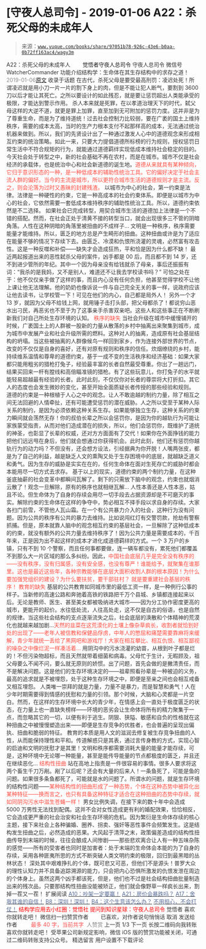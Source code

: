 # [守夜人总司令] - 2019-01-06 A22：杀死父母的未成年人

> 来源：[`www.yuque.com/books/share/97051b78-926c-43e6-b0aa-0b72ff163ac4/wagy3m`](https://www.yuque.com/books/share/97051b78-926c-43e6-b0aa-0b72ff163ac4/wagy3m)

<ne-p id="520f42f3293818f927861ebbd5b15da4_p_0" data-lake-id="520f42f3293818f927861ebbd5b15da4_p_0"><ne-text id="u98ee2409" style="color: rgb(51, 51, 51);">A22：杀死父母的未成年人</ne-text></ne-p> <ne-p id="dee9784b7539a6f268324cfe6ac28533" data-lake-id="dee9784b7539a6f268324cfe6ac28533"><ne-text id="uf8ac26d1" ne-fontsize="12" style="color: rgb(255, 255, 255);">原创</ne-text><ne-text id="u8bda5360" ne-fontsize="14">觉悟者</ne-text><ne-text id="uf56677dc" ne-fontsize="14">守夜人总司令</ne-text></ne-p> <ne-p id="dd6aac05b0304a1150fc8f3f76ff27c9" data-lake-id="dd6aac05b0304a1150fc8f3f76ff27c9"><ne-text id="u0b6f3d50" ne-fontsize="14" ne-bold="true" style="color: rgb(51, 51, 51);">守夜人总司令</ne-text></ne-p> <ne-p id="b0e5bb01031723faf754527b671798a2" data-lake-id="b0e5bb01031723faf754527b671798a2"><ne-text id="uf19f11a2" ne-fontsize="14" style="color: rgb(51, 51, 51);">微信号</ne-text><ne-text id="uc0f93018" ne-fontsize="14" style="color: rgb(51, 51, 51);">WatcherCommander</ne-text></ne-p> <ne-p id="fa1a82667fea4e8e69e3cf556186211d" data-lake-id="fa1a82667fea4e8e69e3cf556186211d"><ne-text id="u0dd83148" ne-fontsize="14" style="color: rgb(51, 51, 51);">功能介绍</ne-text><ne-text id="ud8e73e68" ne-fontsize="14" style="color: rgb(51, 51, 51);">结构学：生命体在其生存结构中的求存之道！</ne-text></ne-p> <ne-p id="aa7f665c9ce389a56bd0c61fa61d6844" data-lake-id="aa7f665c9ce389a56bd0c61fa61d6844"><ne-text id="ue97e7697" style="color: rgb(140, 140, 140);">2019-01-06</ne-text>[<ne-text id="u67d20d0d" ne-fontsize="14">原文</ne-text>](https://mp.weixin.qq.com/s?__biz=MzAxNDk1NjI2Mw==&mid=2247484173&idx=1&sn=723b2adc7ab96267fcabd3cf2d8d8dd8&chksm=9b8a2085acfda993f54d4b8e8d72b1937630c0b3445f94b2c4d61d2fd7bcd6d9ca3e5c0cbdf3&scene=27#wechat_redirect&cpage=441)</ne-p> <ne-p id="6d3155862b61e64f4a81c57ed45353f9" data-lake-id="6d3155862b61e64f4a81c57ed45353f9"><ne-text id="u7fe98ef9" style="color: rgb(51, 51, 51);">收录于话题</ne-text></ne-p> <ne-p id="6d240bf2123b1234e205bd93c34f2a84" data-lake-id="6d240bf2123b1234e205bd93c34f2a84"><ne-text id="u915a53f7" style="color: rgb(51, 51, 51);">在古代，杀死父母是要受最高刑罚：凌迟处死！所谓凌迟就是用小刀一片一片的割下身上的肉，但是不能让犯人断气，要割到 3600 刀以后才能让其死亡。</ne-text><ne-text id="u8c3f37e5" ne-bold="true" style="color: rgb(51, 51, 51);">之所以要设计的如此残忍，就是要让惩罚超出人类能承受的极限，才能达到警示作用。</ne-text></ne-p> <ne-p id="ea856e8ebf3e6a2b115abd98d9517587" data-lake-id="ea856e8ebf3e6a2b115abd98d9517587"><ne-text id="ua4c68bdb" style="color: rgb(51, 51, 51);">杀人本来就是死罪，在以孝道治理天下的时代，弑父母这样的大逆不道，就更是罪上加罪，直至加到无可附加的惩罚力度。</ne-text><ne-text id="u5ba37f62" ne-bold="true" style="color: rgb(51, 51, 51);">这并非是为了尊重生命，而是为了维持道统！</ne-text><ne-text id="ub0cb3c36" style="color: rgb(51, 51, 51);">过去社会控制力比较弱，要在广袤的国土上维持秩序，需要的成本太高，当时的生产力根本支付不起那样高的成本，无法通过统治机器来做到。所以，我们的先贤设计出了一种通过激发人心中的道德观念来形成相互约束的统治策略。如此一来，只要大力提倡道德所标榜的行为规则，授权惩罚日常生活中不符合规矩的行为，就能通过道德羁绊实现低成本维持社会稳定的目的。</ne-text></ne-p> <ne-p id="080c7674a226f7c3f1760d0838614ee2" data-lake-id="080c7674a226f7c3f1760d0838614ee2"><ne-text id="ubbc1f976" style="color: rgb(51, 51, 51);">今天社会处于转型之中，新的社会基础不再在农村，而是在城市。城市不仅是社会经济的承载体，也是统治中心和社会新道德的诞生地。</ne-text><ne-text id="ue5d7c7d4" style="color: rgb(255, 76, 65);">道德从来就具有某种倾向，它归于意识形态的一种，是一种低成本的辅助性统治工具。它的偏好决定于社会主流人群的偏好。当今的主流是城市，所以更符合城市生活的道德规则才是主流。反之，则会沦落为过时又愚昧的封建残渣。</ne-text></ne-p> <ne-p id="032375ae8e2f82a1e547f9ccd91de72e" data-lake-id="032375ae8e2f82a1e547f9ccd91de72e"><ne-text id="u505e4e9e" style="color: rgb(51, 51, 51);">以城市为中心的社会，第一约束是法律。法律是一种硬性的约束，它是一种高成本的社会约束体系。即便是以城市为中心的社会，它依然需要一套低成本维持秩序的辅助性统治工具。所以，道德约束依然是不二选择。</ne-text></ne-p> <ne-p id="bcd1603f0657c42db6b12b1c9a83d5ba" data-lake-id="bcd1603f0657c42db6b12b1c9a83d5ba"><ne-text id="uf23683f7" style="color: rgb(51, 51, 51);">如果社会已完成转型，用契合城市生活的道德加上法律是一个不错的搭配。然而，在社会正处于清黄不接的转型当口，就会出现很多三不管的阴暗角落。人性在这种阴暗的角落里被扭曲的不成样子…</ne-text></ne-p> <ne-p id="bc2c5b02e3d7de9178e5269dee79d915" data-lake-id="bc2c5b02e3d7de9178e5269dee79d915"><ne-text id="u508219af" style="color: rgb(51, 51, 51);">文明是一种秩序，秩序需要能量才能维持。所以，匮乏的地方总是产生畸形的扭曲。这种扭曲或许是为了适应在能量不够的情况下存续下去。由匮乏、冷漠和仇恨所浇灌的灵魂，必然富有攻击性。这是一种反噬和补偿——缺失才会造成狂热，平和恰是因为什么都不缺！</ne-text></ne-p> <ne-p id="eb7fa02255aa3a69c0c583a3385829e0" data-lake-id="eb7fa02255aa3a69c0c583a3385829e0"><ne-text id="ue9a43ccc" style="color: rgb(51, 51, 51);">最近两起报道出来的恶性弑杀父母的案件，凶手都是 00 后，而且都不到 14 岁，还不到进少管所的年纪。其中一个因为母亲没有给钱就杀了母亲，事后还振振有词：“我杀的是我妈，又不是别人，难道还不让我去学校读书吗？” 可怕之处在于：他不仅仅亲手做了这样的事，而且内心没有任何负担，他甚至觉得学校不让他上课让他无法理解。他的奶奶也像诉说一件与自己完全无关的事一样，说政府应该让他去读书，让学校管一下！可见在他们的内心，自己都是局外人！</ne-text></ne-p> <ne-p id="78202c100764660b08c06e32e5308790" data-lake-id="78202c100764660b08c06e32e5308790"><ne-text id="u6c1f9d46" style="color: rgb(51, 51, 51);">另外一个才 13 岁，就因为父母不给钱上网，就用锤子击打头部，把父母都杀了！都说穷山恶水出刁民，再恶劣也不至于为了这事亲手杀害双亲吧。</ne-text><ne-text id="u3edcf5ad" ne-bold="true" style="color: rgb(51, 51, 51);">这些人和这些事正在不断刷新我们对自己所处生存环境的认知。</ne-text></ne-p> <ne-p id="691cb26e3d724fc7f57048f639487404" data-lake-id="691cb26e3d724fc7f57048f639487404"><ne-text id="uc6eee940" ne-bold="true" style="color: rgb(255, 76, 65);">秩序的缺失</ne-text></ne-p> <ne-p id="ecebfa5164123a567606df3dbad0d60c" data-lake-id="ecebfa5164123a567606df3dbad0d60c"><ne-text id="u90fc61b0" style="color: rgb(51, 51, 51);">当社会升级在城市中缓慢铺开的时候，广袤国土上的人群被一股新的力量从散落的乡村中抽离出来聚集到城市，成为城市中发展产业和社会升级所需的燃料。这种对人的抽离，造成原有社会基层结构的坍塌。当这些被抽离的人群像候鸟一样回到家乡，作为连接外部世界的节点，改变的不仅仅是自身的喜好，还有对原有规则和秩序的信任。炊烟缭绕的乡村，能持续维系温情和尊卑的道德约束，基于一成不变的生活秩序和经济基础：如果大家都只能用粗劣的猎枪打兔子，经验最丰富的长者自然最受尊重。你出了一趟远门，结果买回来一杆有膛线和高倍瞄准镜的猎枪。有了这些玩意儿，你打兔子的水平就能轻易超越最有经验的长者。此时此刻，不仅仅你对长者的尊崇将大打折扣。其它人的态度也会发生微妙的变化，甚至开始全面质疑长者传授的那些经验和规则。</ne-text></ne-p> <ne-p id="d5fc2891f8715275239ae6caf13c6870" data-lake-id="d5fc2891f8715275239ae6caf13c6870"><ne-text id="ue50a822f" ne-bold="true" style="color: rgb(51, 51, 51);">道德的约束是一种根植于人心之中的观念。让人不敢逾越的制约力量，除了相互之间无法回避的人情牵扯，还有可能遭受惩罚的潜在威胁。</ne-text><ne-text id="u5565cbcf" style="color: rgb(51, 51, 51);">人之所以受至于某种人际关系的制约，是因为必须依赖这种关系生存。如果能够独立生存，这种关系的约束力瞬间就会荡然无存！你的叔伯长辈之所以会惩罚你，是因为你的越轨行为可能让家族蒙受指责，从而对他们造成潜在的损失，所以，他们会惩罚你，既维护了道统的神圣，也彰显了长辈的权威，还对方方面面有了交代！如果你在外面挣钱的能力把他们远远甩在身后，他们就会想通过你获得机会。此时此刻，他们还有惩罚你越轨行为的动力吗？不但没有，还会想方设法，引经据典为你开脱！人嘴两张皮，都是为了自己的利益，越是缺乏人文的熏陶又处于生存困境中的底层，就越缺乏道义和勇气。因为生存的威胁是实实在在的，任何生命体在面对生死存亡的威胁时都会本能用尽一切方式去求存。</ne-text></ne-p> <ne-p id="4df17e42154027823180dfa0079f476b" data-lake-id="4df17e42154027823180dfa0079f476b"><ne-text id="ub0ce12ce" style="color: rgb(51, 51, 51);">基于以上的现实，道德约束的两个制约力量，在这种釜底抽薪的社会变革中都瞬间瓦解了。剩下的只需放下脑中的观念，约束也就烟消云散了！观念一旦解除，原有的秩序也就相继瓦解… 人性本善还是人性本恶，姑且不论。但生命体为了自身的存续会用尽一切手段去占据资源却是不可磨灭的事实。解除约束的生命体在这样的争夺中，势必相互不择手段以求自身的存续。大家各扫门前雪，不管他人瓦山霜。在一个有公共暴力介入的社会，这种行为没有问题。因为公共的秩序有公共的暴力去维持。比如说闯红灯有交警罚款，抢劫有警察抓捕。但是，原本就靠人脑中的观念相互约束的基层社会，一旦解除了这种低成本的约束，就没有额外的公共力量去维持秩序了！因为公共力量是需要成本的，千百年来，正是因为出不起这样的成本才进化成道德羁绊的方式。一个 3 万户的乡镇，只有不到 10 个警察，而且任何事都要做，连一辆车都没有，累死他们都覆盖不到那么大一片区域的那么多纠纷。因此，</ne-text><ne-text id="u6a1f00d5" ne-bold="true" style="color: rgb(255, 76, 65);">中国社会底层几乎是完全没有秩序的——没有秩序，没有归属感，没有安全感，也没有尊严！</ne-text><ne-text id="uba592331" style="color: rgb(255, 76, 65);">谁能给予，就聚集在谁那里。这也是最近这些年，各种宗教能够在底层大面积收割人群的根本原因！为什么要加强党组织的建设？为什么要扶贫，要干部驻村？ 就是要重建社会基层的秩序！</ne-text></ne-p> <ne-p id="92fb06f0a4429432b6242b9fbc0126c1" data-lake-id="92fb06f0a4429432b6242b9fbc0126c1"><ne-text id="u6ec9ac06" ne-bold="true" style="color: rgb(255, 76, 65);">教育的缺失</ne-text></ne-p> <ne-p id="725198b198007d4a1f5efe44ea6f4516" data-lake-id="725198b198007d4a1f5efe44ea6f4516"><ne-text id="ue58ad33d" style="color: rgb(51, 51, 51);">基层的公共教育如同城市里的最低工资一样，是一种例行公事的样子。当新修的高速公路和奔驰着高铁的铁路把千万个县城、乡镇都连接起来以后。无论是教师、医生、甚至美女都被吸纳进大城市——因为分工协作密度更高的城市，更能开的起价。水往低处流，人往高处走，这不仅是自古的俗语，也是自然的规律。</ne-text><ne-text id="u0190e559" ne-bold="true" style="color: rgb(51, 51, 51);">当这些社会结构的支点逐渐流失之后，社会底层的涣散和个体精神的荒漠化也就越来越加剧…</ne-text><ne-text id="u93aa2340" style="color: rgb(255, 76, 65);">天然的韭菜在这荒漠化的土壤上像杂草疯长，收割者就恰到好处的出现了——老年人被信教和保健品俘虏，中年人的憋屈和痛楚需要靠麻将来缓解，青少年就统一丢给了黑网吧和游戏厅！大家在相互攀比、相互仇恨、相互鄙视的噪杂之中像烂泥一样凑活着…</ne-text></ne-p> <ne-p id="aef75880fd5cd10100ddbd1374970790" data-lake-id="aef75880fd5cd10100ddbd1374970790"><ne-text id="u82b35506" style="color: rgb(51, 51, 51);">用阴沟中的污水浇灌的幼苗，从根到叶子都是烂的！不但污染物超标，而且天然就带着细菌和病毒。父母忙于生计，无暇顾及，祖父母要么不闻不问，要么就无原则的娇惯。出了问题，首先会做的是撇清责任，而不是解决问题。这是他们的生存环境决定的——祖辈照看孙辈是一种被迫的义务，最高的追求就是不被埋怨，处于这种生存环境之中，即便是至亲之间也会相互戒备又相互埋怨。</ne-text></ne-p> <ne-p id="91ad305bc959189469e2c7a5702c1fdd" data-lake-id="91ad305bc959189469e2c7a5702c1fdd"><ne-text id="uf838038e" ne-bold="true" style="color: rgb(51, 51, 51);">人类唯一崇拜的就是力量，力量不是暴力，而是智慧和勇气！人在少年时期需要得到情感的抚慰和力量的引领。那个时候，大脑和心灵都是一片空白。</ne-text><ne-text id="u0bed6dcf" style="color: rgb(51, 51, 51);">然而，在这样的生存环境中长大的青少年，在情感上会一直处于极度匮乏的状态，在力量上也一直缺失榜样——环境的恶劣会让生命体将所有的精力聚集于一点，而忽略其它的一切，以便有利于逃生。阴狠、狭隘、敏感和自负的性格就在这种扭曲之中被慢慢塑造出来——即便是生存竞争的优胜者，也会普遍的呈现出偏执、扭曲和脆弱的特征。</ne-text></ne-p> <ne-p id="db4f4a6aefcedd85787e7697096cce8a" data-lake-id="db4f4a6aefcedd85787e7697096cce8a"><ne-text id="ue8e8a37d" ne-bold="true" style="color: rgb(51, 51, 51);">教育的本质是用人文的滋润去修复被生存竞争扭曲的人性，从而能保持理性和平和。传道解惑只是其表，通过言传身教的方式，实现心智的启迪和文明的抚慰才是其里！</ne-text><ne-text id="u803ae0ef" style="color: rgb(51, 51, 51);">文明和秩序都需要消耗大量的能量才能存续，可是，这种环境中无论哪一种能量，甚至是能传导能量的节点都极度的匮乏，并且还在继续恶化…</ne-text></ne-p> <ne-p id="69a6fe012f3aa98339d6df3c7ac1fb62" data-lake-id="69a6fe012f3aa98339d6df3c7ac1fb62"><ne-text id="ue956d35c" ne-bold="true" style="color: rgb(255, 76, 65);">结构性扭曲</ne-text></ne-p> <ne-p id="addd76d200debc98de90dd7f8e9e82a9" data-lake-id="addd76d200debc98de90dd7f8e9e82a9"><ne-text id="u6eeb6d76" style="color: rgb(51, 51, 51);">站在高地上指责是一件很容易的事情。很多人要求将这两个畜生千刀万剐。剐了以后呢？还会有大量的后来人！一条鱼死了，可能是鱼的问题。如果很多条鱼都死了，可能就是水的问题了。所谓水的问题，就是生存环境的结构性问题——</ne-text><ne-text id="u115e8ad3" style="color: rgb(255, 76, 65);">某种结构性的扭曲形成了一种态势，个体在这种态势中被异化出某种特征——换而言之，也只有具备这种特征才适合在这种扭曲的态势中存续，就如同阴沟污水中滋生苍蝇一样！</ne-text></ne-p> <ne-p id="eb44fff666d9e07e4f115c13a787e078" data-lake-id="eb44fff666d9e07e4f115c13a787e078"><ne-text id="ub2c15010" ne-bold="true" style="color: rgb(51, 51, 51);">男女比例失调，在接下来的数十年中会造成 5000 万男性无法找到配偶。这并不会对女性造成更有利的婚配效果，恰恰相反，它会造成更严重的社会治安和社会生存环境的危机。</ne-text><ne-text id="u79e4af81" style="color: rgb(51, 51, 51);">因为繁衍是生命体存续的核心主题，接下来社会上各种骗婚、圈养、拐卖、强奸等恶性事件会频繁发生。这是结构发生扭曲之后，必然造成的恶果。大风起于清萍之末，政策偏差造成的结构性扭曲传导到末端的时候，往往会酿成人间惨剧——那些悲欢离合让人有一种五味杂陈的感觉——所有的受害者也同时是加害者：</ne-text><ne-text id="u31893754" ne-bold="true" style="color: rgb(51, 51, 51);">处于末端的生命体会本能的为了自身的存续，采用各种匪夷所思的方式不断突破人类文明约束的极限，回归到最黑暗的丛林状态！</ne-text></ne-p> <ne-p id="fcd5c7a235c9a1f4d84bc353826bc9b6" data-lake-id="fcd5c7a235c9a1f4d84bc353826bc9b6"><ne-text id="u6a255d8a" ne-bold="true" style="color: rgb(51, 51, 51);">深处其中艰难挣扎的个体，既可悲又可恶，但他们不是源头！普罗大众的理性认知力并不具备追踪溯源的能力，只会把内心恐惧所激发的仇恨发泄在周边的个体身上。</ne-text><ne-text id="u47b37cc0" style="color: rgb(51, 51, 51);">虽然这两个凶手都该死，但是，他们也不过是社会结构扭曲批量制造出来的残次品，只要那结构性扭曲没能被矫正，他们就会像野草一样疯长出来，割掉一茬又一茬！</ne-text></ne-p> <ne-p id="946f980d4936022c277da8ed2c56c6e9" data-lake-id="946f980d4936022c277da8ed2c56c6e9"><ne-text id="u3a3a8355" ne-fontsize="13" style="color: rgb(51, 51, 51);">扩展阅读</ne-text></ne-p> <ne-p id="fe18ce45b7e8dcc586da4ec3ef1618d6" data-lake-id="fe18ce45b7e8dcc586da4ec3ef1618d6">[<ne-text id="uf826becf" ne-fontsize="13" style="color: rgb(87, 107, 149);">A10：吵架一定要赢！</ne-text>](http://mp.weixin.qq.com/s?__biz=MzAxNDk1NjI2Mw==&mid=2247484003&idx=1&sn=22ae8f8ff6c46632e7aca5291053d7fc&chksm=9b8a21ebacfda8fd92f8c5175bc8f2d4a47c338b6a09b1e42cae7660e9c0306c8fc72229761f&scene=21#wechat_redirect)</ne-p> <ne-p id="8e795462754c6a2999bcc4f20221e64a" data-lake-id="8e795462754c6a2999bcc4f20221e64a">[<ne-text id="uee521c66" ne-fontsize="13" style="color: rgb(87, 107, 149);">A21：房价会暴跌吗？</ne-text>](http://mp.weixin.qq.com/s?__biz=MzAxNDk1NjI2Mw==&mid=2247484150&idx=1&sn=2826c8330b2b5e60bc113968ee5259b7&chksm=9b8a217eacfda868f600cc1e7a573118d549d383145dda0a13fc2f560629047f8946f5af6bff&scene=21#wechat_redirect)</ne-p> <ne-p id="a369ff7af0e77c6cf091f0cc344c7b0f" data-lake-id="a369ff7af0e77c6cf091f0cc344c7b0f">[<ne-text id="u88eb3f42" ne-fontsize="13" style="color: rgb(87, 107, 149);">A17：舍我其谁的自信！</ne-text>](http://mp.weixin.qq.com/s?__biz=MzAxNDk1NjI2Mw==&mid=2247484132&idx=1&sn=1d4957eddc9bda2478a275b8c1f01e06&chksm=9b8a216cacfda87ab6c552c660aa134dc4d041512a1b3eb4eb8b9308b628f6e523488b1696f7&scene=21#wechat_redirect)</ne-p> <ne-p id="b17743ffde22a37dd8d70d5a5577f622" data-lake-id="b17743ffde22a37dd8d70d5a5577f622">[<ne-text id="u9cd4048b" ne-fontsize="13" style="color: rgb(87, 107, 149);">B8：深圳！深圳！</ne-text>](http://mp.weixin.qq.com/s?__biz=MzAxNDk1NjI2Mw==&mid=2247484117&idx=1&sn=431003649bcad81aa78c7a794b3e53b0&chksm=9b8a215dacfda84b49472f08f79bab7f7cb58d62d4da92ce350691de7b90595a3b3bf148f2c2&scene=21#wechat_redirect)</ne-p> <ne-p id="78cfbd55d6b8f7ed1a52228b9b83fedc" data-lake-id="78cfbd55d6b8f7ed1a52228b9b83fedc">[<ne-text id="u71c8cbc6" ne-fontsize="13" style="color: rgb(87, 107, 149);">B4：这个生意该怎么办？</ne-text>](http://mp.weixin.qq.com/s?__biz=MzAxNDk1NjI2Mw==&mid=2247484087&idx=1&sn=a9e90f6393238877c489f63e0cac46f9&chksm=9b8a213facfda8298eb01445003a5d7a4a72a0512e32c02d8e413f109ad907fda5dbf0a11d93&scene=21#wechat_redirect)</ne-p> <ne-p id="9c4d71a7741957e994303b5c53ada8ba" data-lake-id="9c4d71a7741957e994303b5c53ada8ba">[<ne-text id="u55901065" ne-fontsize="13" style="color: rgb(87, 107, 149);">不用担心，不会打仗！</ne-text>](https://mp.weixin.qq.com/s?__biz=MzIzMDYwOTM0Mg==&mid=2247483917&idx=1&sn=c8dc4b18793c06561d788dd5f559ff49&scene=21#wechat_redirect)</ne-p> <ne-p id="d29c20b2bb251117e3440c9461d3c6e9" data-lake-id="d29c20b2bb251117e3440c9461d3c6e9" ne-alignment="center"><ne-text id="ub678068e" ne-bold="true" style="color: rgb(255, 0, 0);">结构学应用去小红圈：觉悟社</ne-text></ne-p> <ne-p id="12a6a46e6dcc5412b43b02200e76f169" data-lake-id="12a6a46e6dcc5412b43b02200e76f169" ne-alignment="center"><ne-text id="u5c6a2f3f" ne-bold="true" style="color: rgb(255, 0, 0);">提问到知识星球：守夜人总司令</ne-text></ne-p>  <ne-p id="22b1fc5425c81e31dcad3e7cea493a44" data-lake-id="22b1fc5425c81e31dcad3e7cea493a44" ne-alignment="center"><ne-card data-card-name="image" data-card-type="inline" id="krv3S" data-event-boundary="card" style="color: rgb(51, 51, 51);"><ne-p id="c2f03829a9bd9935e11b4f872d1ef45c" data-lake-id="c2f03829a9bd9935e11b4f872d1ef45c"><ne-text id="ua58b3f32" style="color: rgb(51, 51, 51);">觉悟者</ne-text></ne-p> <ne-p id="0188e8270f109a10fd930f728f93aa79" data-lake-id="0188e8270f109a10fd930f728f93aa79"><ne-text id="u040e9925" style="color: rgb(51, 51, 51);">喜欢你就转走吧！</ne-text></ne-p> <ne-p id="b553fc831b07035f781951d60e4a3328" data-lake-id="b553fc831b07035f781951d60e4a3328"><ne-text id="ued521cae" ne-bold="true" style="color: rgb(51, 51, 51);">微信扫一扫赞赏作者</ne-text><ne-text id="ufebe400b" ne-bold="true" style="color: rgb(255, 255, 255);">赞赏</ne-text></ne-p> <ne-p id="74090db74b324e56907ffc4ba2457fe6" data-lake-id="74090db74b324e56907ffc4ba2457fe6"><ne-text id="u6a8dbca5" style="color: rgb(51, 51, 51);">已喜欢，</ne-text><ne-text id="u6ca4a1e5">对作者说句悄悄话</ne-text></ne-p> <ne-p id="be4d408e2e896ac28ac305e210fe2a92" data-lake-id="be4d408e2e896ac28ac305e210fe2a92"><ne-text id="u4f2d9ade" style="color: rgb(51, 51, 51);">取消</ne-text></ne-p> <ne-p id="2317627fe52b5ac03c0bcf6af71bc22e" data-lake-id="2317627fe52b5ac03c0bcf6af71bc22e"><ne-text id="u65e5b003" ne-fontsize="14" ne-bold="true" style="color: rgb(51, 51, 51);">发送给作者</ne-text></ne-p> <ne-p id="af87a1dd39a3ffbc71edb5b6f1986331" data-lake-id="af87a1dd39a3ffbc71edb5b6f1986331"><ne-text id="uc80d8aa9" ne-bold="true" style="color: rgb(255, 255, 255);">发送</ne-text></ne-p> <ne-p id="02493e61cbde55faf4bc92203a34d6a6" data-lake-id="02493e61cbde55faf4bc92203a34d6a6"><ne-text id="ufaa1dd5b" ne-fontsize="13" style="color: rgb(250, 81, 81);">最多 40 字，当前共字</ne-text></ne-p> <ne-p id="beafe3fab615233340663859b12c84fb" data-lake-id="beafe3fab615233340663859b12c84fb"><ne-text id="u7c931aeb" style="color: rgb(136, 136, 136);"> 人赞赏</ne-text></ne-p> <ne-p id="16a2671319ee61eb10bec6faa7689d28" data-lake-id="16a2671319ee61eb10bec6faa7689d28"><ne-text id="uf91baefc" style="color: rgb(51, 51, 51);">上一页</ne-text> <ne-text id="u027cc9e0">1</ne-text><ne-text id="u0772f5c8" style="color: rgb(51, 51, 51);">/3 下一页</ne-text></ne-p> <ne-p id="04f6b50f929d57f6af781fc68efca190" data-lake-id="04f6b50f929d57f6af781fc68efca190"><ne-text id="uf6032c6e" style="color: rgb(51, 51, 51);">长按二维码向我转账</ne-text></ne-p> <ne-p id="ea46a0589b044081f52792a618b71a16" data-lake-id="ea46a0589b044081f52792a618b71a16"><ne-text id="u31fe3e0d" style="color: rgb(51, 51, 51);">喜欢你就转走吧！</ne-text></ne-p> <ne-p id="b11229c5359362c029cfb823b500d0fe" data-lake-id="b11229c5359362c029cfb823b500d0fe"><ne-text id="ued9daf77" style="color: rgb(51, 51, 51);">受苹果公司新规定影响，微信 iOS 版的赞赏功能被关闭，可通过二维码转账支持公众号。</ne-text></ne-p> <ne-h3 id="2khx8" data-lake-id="2khx8"><ne-heading-ext><ne-heading-anchor></ne-heading-anchor><ne-heading-fold></ne-heading-fold></ne-heading-ext><ne-heading-content><ne-text id="ub2aae80e" ne-fontsize="16" style="color: rgb(51, 51, 51);">精选留言</ne-text></ne-heading-content></ne-h3> <ne-p id="cfaf690819135113590aea7dc5a9e178" data-lake-id="cfaf690819135113590aea7dc5a9e178"><ne-text id="ucb1b9909" style="color: rgb(51, 51, 51);">用户设置不下载评论</ne-text></ne-p></ne-card></ne-p>